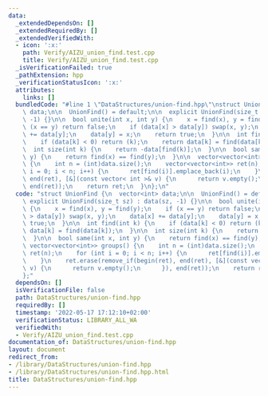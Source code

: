 ```yaml
---
data:
  _extendedDependsOn: []
  _extendedRequiredBy: []
  _extendedVerifiedWith:
  - icon: ':x:'
    path: Verify/AIZU_union_find.test.cpp
    title: Verify/AIZU_union_find.test.cpp
  _isVerificationFailed: true
  _pathExtension: hpp
  _verificationStatusIcon: ':x:'
  attributes:
    links: []
  bundledCode: "#line 1 \"DataStructures/union-find.hpp\"\nstruct UnionFind {\n  vector<int>\
    \ data;\n\n  UnionFind() = default;\n\n  explicit UnionFind(size_t sz) : data(sz,\
    \ -1) {}\n\n  bool unite(int x, int y) {\n    x = find(x), y = find(y);\n    if\
    \ (x == y) return false;\n    if (data[x] > data[y]) swap(x, y);\n    data[x]\
    \ += data[y];\n    data[y] = x;\n    return true;\n  }\n\n  int find(int k) {\n\
    \    if (data[k] < 0) return (k);\n    return data[k] = find(data[k]);\n  }\n\n\
    \  int size(int k) {\n    return -data[find(k)];\n  }\n\n  bool same(int x, int\
    \ y) {\n    return find(x) == find(y);\n  }\n\n  vector<vector<int>> groups()\
    \ {\n    int n = (int)data.size();\n    vector<vector<int>> ret(n);\n    for (int\
    \ i = 0; i < n; i++) {\n      ret[find(i)].emplace_back(i);\n    }\n    ret.erase(remove_if(begin(ret),\
    \ end(ret), [&](const vector< int >& v) {\n      return v.empty();\n      }),\
    \ end(ret));\n    return ret;\n  }\n};\n"
  code: "struct UnionFind {\n  vector<int> data;\n\n  UnionFind() = default;\n\n \
    \ explicit UnionFind(size_t sz) : data(sz, -1) {}\n\n  bool unite(int x, int y)\
    \ {\n    x = find(x), y = find(y);\n    if (x == y) return false;\n    if (data[x]\
    \ > data[y]) swap(x, y);\n    data[x] += data[y];\n    data[y] = x;\n    return\
    \ true;\n  }\n\n  int find(int k) {\n    if (data[k] < 0) return (k);\n    return\
    \ data[k] = find(data[k]);\n  }\n\n  int size(int k) {\n    return -data[find(k)];\n\
    \  }\n\n  bool same(int x, int y) {\n    return find(x) == find(y);\n  }\n\n \
    \ vector<vector<int>> groups() {\n    int n = (int)data.size();\n    vector<vector<int>>\
    \ ret(n);\n    for (int i = 0; i < n; i++) {\n      ret[find(i)].emplace_back(i);\n\
    \    }\n    ret.erase(remove_if(begin(ret), end(ret), [&](const vector< int >&\
    \ v) {\n      return v.empty();\n      }), end(ret));\n    return ret;\n  }\n\
    };"
  dependsOn: []
  isVerificationFile: false
  path: DataStructures/union-find.hpp
  requiredBy: []
  timestamp: '2022-05-17 17:12:10+02:00'
  verificationStatus: LIBRARY_ALL_WA
  verifiedWith:
  - Verify/AIZU_union_find.test.cpp
documentation_of: DataStructures/union-find.hpp
layout: document
redirect_from:
- /library/DataStructures/union-find.hpp
- /library/DataStructures/union-find.hpp.html
title: DataStructures/union-find.hpp
---
```

